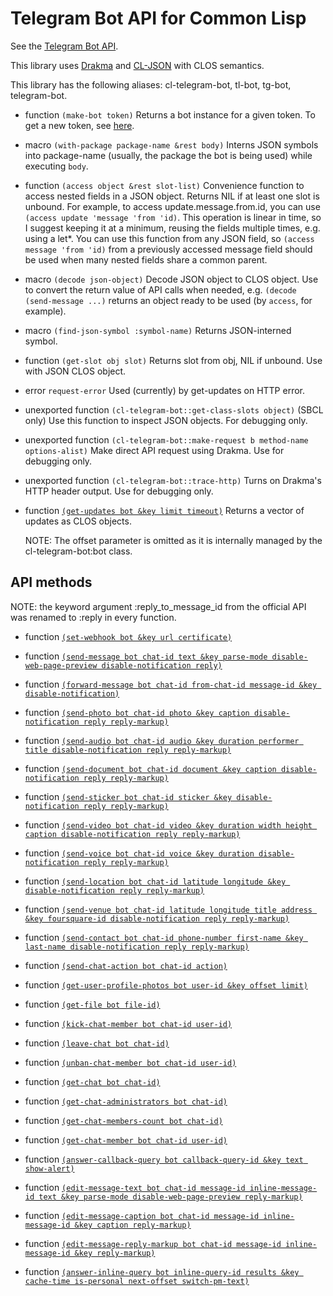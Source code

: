 # Telegram Bot API for Common Lisp

See the [Telegram Bot API](https://core.telegram.org/bots/api).

This library uses [Drakma](http://weitz.de/drakma/) and [CL-JSON](https://common-lisp.net/project/cl-json/) with CLOS semantics.

This library has the following aliases: cl-telegram-bot, tl-bot, tg-bot, telegram-bot.

- function `(make-bot token)`
    Returns a bot instance for a given token. To get a new token, see [here](https://core.telegram.org/bots#3-how-do-i-create-a-bot).

- macro `(with-package package-name &rest body)`
    Interns JSON symbols into package-name (usually, the package the bot is being used) while executing `body`.

- function `(access object &rest slot-list)`
    Convenience function to access nested fields in a JSON object. Returns NIL if at least one slot is unbound. For example, to access update.message.from.id, you can use
    `(access update 'message 'from 'id)`. This operation is linear in time, so I suggest keeping it at a minimum,
    reusing the fields multiple times, e.g. using a let*. 
    You can use this function from any JSON field, so `(access message 'from 'id)` from a previously accessed message field
    should be used when many nested fields share a common parent.

- macro `(decode json-object)`
    Decode JSON object to CLOS object. Use to convert the return value of API calls when needed, e.g.
    `(decode (send-message ...)` returns an object ready to be used (by `access`, for example).

- macro `(find-json-symbol :symbol-name)`
    Returns JSON-interned symbol.

- function `(get-slot obj slot)`
    Returns slot from obj, NIL if unbound. Use with JSON CLOS object.

- error `request-error`
    Used (currently) by get-updates on HTTP error.

- unexported function `(cl-telegram-bot::get-class-slots object)` (SBCL only)
    Use this function to inspect JSON objects. For debugging only.

- unexported function `(cl-telegram-bot::make-request b method-name options-alist)`
    Make direct API request using Drakma. Use for debugging only.

- unexported function `(cl-telegram-bot::trace-http)`
    Turns on Drakma's HTTP header output. Use for debugging only.

- function [`(get-updates bot &key limit timeout)`](https://core.telegram.org/bots/api#getupdates)
    Returns a vector of updates as CLOS objects.

    NOTE: The offset parameter is omitted as it is internally managed by the cl-telegram-bot:bot class.

## API methods

NOTE: the keyword argument :reply_to_message_id from the official API was renamed to :reply in every function.

- function [`(set-webhook bot &key url certificate)`](https://core.telegram.org/bots/api#setwebhook)

- function [`(send-message bot chat-id text &key parse-mode disable-web-page-preview disable-notification reply)`](https://core.telegram.org/bots/api#sendmessage)

- function [`(forward-message bot chat-id from-chat-id message-id &key disable-notification)`](https://core.telegram.org/bots/api#forwardmessage)

- function [`(send-photo bot chat-id photo &key caption disable-notification reply reply-markup)`](https://core.telegram.org/bots/api#sendphoto)

- function [`(send-audio bot chat-id audio &key duration performer title disable-notification reply reply-markup)`](https://core.telegram.org/bots/api#sendaudio)

- function [`(send-document bot chat-id document &key caption disable-notification reply reply-markup)`](https://core.telegram.org/bots/api#senddocument)

- function [`(send-sticker bot chat-id sticker &key disable-notification reply reply-markup)`](https://core.telegram.org/bots/api#sendsticker)

- function [`(send-video bot chat-id video &key duration width height caption disable-notification reply reply-markup)`](https://core.telegram.org/bots/api#sendvideo)

- function [`(send-voice bot chat-id voice &key duration disable-notification reply reply-markup)`](https://core.telegram.org/bots/api#sendvoice)

- function [`(send-location bot chat-id latitude longitude &key disable-notification reply reply-markup)`](https://core.telegram.org/bots/api#sendlocation)

- function [`(send-venue bot chat-id latitude longitude title address &key foursquare-id disable-notification reply reply-markup)`](https://core.telegram.org/bots/api#sendvenue)

- function [`(send-contact bot chat-id phone-number first-name &key last-name disable-notification reply reply-markup)`](https://core.telegram.org/bots/api#sendcontact)

- function [`(send-chat-action bot chat-id action)`](https://core.telegram.org/bots/api#sendchataction)

- function [`(get-user-profile-photos bot user-id &key offset limit)`](https://core.telegram.org/bots/api#getuserprofilephotos)

- function [`(get-file bot file-id)`](https://core.telegram.org/bots/api#getfile)

- function [`(kick-chat-member bot chat-id user-id)`](https://core.telegram.org/bots/api#kickchatmember)

- function [`(leave-chat bot chat-id)`](https://core.telegram.org/bots/api#leavechat)

- function [`(unban-chat-member bot chat-id user-id)`](https://core.telegram.org/bots/api#unbanchatmember)

- function [`(get-chat bot chat-id)`](https://core.telegram.org/bots/api#getchat)

- function [`(get-chat-administrators bot chat-id)`](https://core.telegram.org/bots/api#getchatadministrators)

- function [`(get-chat-members-count bot chat-id)`](https://core.telegram.org/bots/api#getchatmemberscount)

- function [`(get-chat-member bot chat-id user-id)`](https://core.telegram.org/bots/api#getchatmember)

- function [`(answer-callback-query bot callback-query-id &key text show-alert)`](https://core.telegram.org/bots/api#answercallbackquery)

- function [`(edit-message-text bot chat-id message-id inline-message-id text &key parse-mode disable-web-page-preview reply-markup)`](https://core.telegram.org/bots/api#editmessagetext)

- function [`(edit-message-caption bot chat-id message-id inline-message-id &key caption reply-markup)`](https://core.telegram.org/bots/api#editmessagecaption)

- function [`(edit-message-reply-markup bot chat-id message-id inline-message-id &key reply-markup)`](https://core.telegram.org/bots/api#editmessagereplymarkup)

- function [`(answer-inline-query bot inline-query-id results &key cache-time is-personal next-offset switch-pm-text)`](https://core.telegram.org/bots/api#answerinlinequery)
